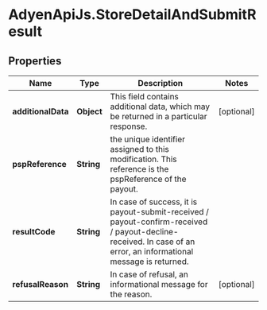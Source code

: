 # AdyenApiJs.StoreDetailAndSubmitResult

## Properties
Name | Type | Description | Notes
------------ | ------------- | ------------- | -------------
**additionalData** | **Object** | This field contains additional data, which may be returned in a particular response. | [optional] 
**pspReference** | **String** | the unique identifier assigned to this modification. This reference is the pspReference of the payout. | 
**resultCode** | **String** | In case of success, it is payout-submit-received / payout-confirm-received / payout-decline-received. In case of an error, an informational message is returned. | 
**refusalReason** | **String** | In case of refusal, an informational message for the reason. | [optional] 


